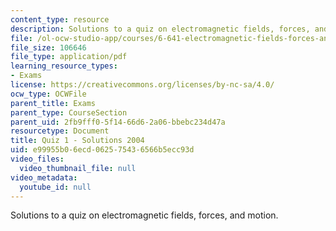 ```yaml
---
content_type: resource
description: Solutions to a quiz on electromagnetic fields, forces, and motion.
file: /ol-ocw-studio-app/courses/6-641-electromagnetic-fields-forces-and-motion-spring-2005/e99955b06ecd062575436566b5ecc93d_04_q01_sol.pdf
file_size: 106646
file_type: application/pdf
learning_resource_types:
- Exams
license: https://creativecommons.org/licenses/by-nc-sa/4.0/
ocw_type: OCWFile
parent_title: Exams
parent_type: CourseSection
parent_uid: 2fb9fff0-5f14-66d6-2a06-bbebc234d47a
resourcetype: Document
title: Quiz 1 - Solutions 2004
uid: e99955b0-6ecd-0625-7543-6566b5ecc93d
video_files:
  video_thumbnail_file: null
video_metadata:
  youtube_id: null
---
```

Solutions to a quiz on electromagnetic fields, forces, and motion.